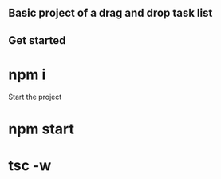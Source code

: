 ## Basic project of a drag and drop task list 

## Get started 
# npm i 


Start the project
# npm start
# tsc -w